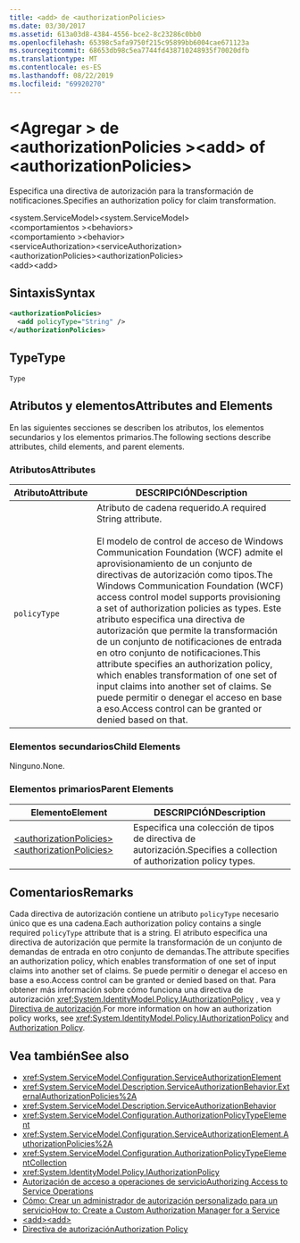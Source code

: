 ```yaml
---
title: <add> de <authorizationPolicies>
ms.date: 03/30/2017
ms.assetid: 613a03d8-4384-4556-bce2-8c23286c0bb0
ms.openlocfilehash: 65398c5afa9750f215c95899bb6004cae671123a
ms.sourcegitcommit: 68653db98c5ea7744fd438710248935f70020dfb
ms.translationtype: MT
ms.contentlocale: es-ES
ms.lasthandoff: 08/22/2019
ms.locfileid: "69920270"
---
```

# <a name="add-of-authorizationpolicies"></a><span data-ttu-id="40f76-102">\<Agregar > de \<authorizationPolicies ></span><span class="sxs-lookup"><span data-stu-id="40f76-102">\<add> of \<authorizationPolicies></span></span>
<span data-ttu-id="40f76-103">Especifica una directiva de autorización para la transformación de notificaciones.</span><span class="sxs-lookup"><span data-stu-id="40f76-103">Specifies an authorization policy for claim transformation.</span></span>  
  
 <span data-ttu-id="40f76-104">\<system.ServiceModel></span><span class="sxs-lookup"><span data-stu-id="40f76-104">\<system.ServiceModel></span></span>  
<span data-ttu-id="40f76-105">\<comportamientos ></span><span class="sxs-lookup"><span data-stu-id="40f76-105">\<behaviors></span></span>  
<span data-ttu-id="40f76-106">\<comportamiento ></span><span class="sxs-lookup"><span data-stu-id="40f76-106">\<behavior></span></span>  
<span data-ttu-id="40f76-107">\<serviceAuthorization></span><span class="sxs-lookup"><span data-stu-id="40f76-107">\<serviceAuthorization></span></span>  
<span data-ttu-id="40f76-108">\<authorizationPolicies></span><span class="sxs-lookup"><span data-stu-id="40f76-108">\<authorizationPolicies></span></span>  
<span data-ttu-id="40f76-109">\<add></span><span class="sxs-lookup"><span data-stu-id="40f76-109">\<add></span></span>  
  
## <a name="syntax"></a><span data-ttu-id="40f76-110">Sintaxis</span><span class="sxs-lookup"><span data-stu-id="40f76-110">Syntax</span></span>  
  
```xml  
<authorizationPolicies>
  <add policyType="String" />
</authorizationPolicies>
```  
  
## <a name="type"></a><span data-ttu-id="40f76-111">Type</span><span class="sxs-lookup"><span data-stu-id="40f76-111">Type</span></span>  
 `Type`  
  
## <a name="attributes-and-elements"></a><span data-ttu-id="40f76-112">Atributos y elementos</span><span class="sxs-lookup"><span data-stu-id="40f76-112">Attributes and Elements</span></span>  
 <span data-ttu-id="40f76-113">En las siguientes secciones se describen los atributos, los elementos secundarios y los elementos primarios.</span><span class="sxs-lookup"><span data-stu-id="40f76-113">The following sections describe attributes, child elements, and parent elements.</span></span>  
  
### <a name="attributes"></a><span data-ttu-id="40f76-114">Atributos</span><span class="sxs-lookup"><span data-stu-id="40f76-114">Attributes</span></span>  
  
|<span data-ttu-id="40f76-115">Atributo</span><span class="sxs-lookup"><span data-stu-id="40f76-115">Attribute</span></span>|<span data-ttu-id="40f76-116">DESCRIPCIÓN</span><span class="sxs-lookup"><span data-stu-id="40f76-116">Description</span></span>|  
|---------------|-----------------|  
|`policyType`|<span data-ttu-id="40f76-117">Atributo de cadena requerido.</span><span class="sxs-lookup"><span data-stu-id="40f76-117">A required String attribute.</span></span><br /><br /> <span data-ttu-id="40f76-118">El modelo de control de acceso de Windows Communication Foundation (WCF) admite el aprovisionamiento de un conjunto de directivas de autorización como tipos.</span><span class="sxs-lookup"><span data-stu-id="40f76-118">The Windows Communication Foundation (WCF) access control model supports provisioning a set of authorization policies as types.</span></span> <span data-ttu-id="40f76-119">Este atributo especifica una directiva de autorización que permite la transformación de un conjunto de notificaciones de entrada en otro conjunto de notificaciones.</span><span class="sxs-lookup"><span data-stu-id="40f76-119">This attribute specifies an authorization policy, which enables transformation of one set of input claims into another set of claims.</span></span> <span data-ttu-id="40f76-120">Se puede permitir o denegar el acceso en base a eso.</span><span class="sxs-lookup"><span data-stu-id="40f76-120">Access control can be granted or denied based on that.</span></span>|  
  
### <a name="child-elements"></a><span data-ttu-id="40f76-121">Elementos secundarios</span><span class="sxs-lookup"><span data-stu-id="40f76-121">Child Elements</span></span>  
 <span data-ttu-id="40f76-122">Ninguno.</span><span class="sxs-lookup"><span data-stu-id="40f76-122">None.</span></span>  
  
### <a name="parent-elements"></a><span data-ttu-id="40f76-123">Elementos primarios</span><span class="sxs-lookup"><span data-stu-id="40f76-123">Parent Elements</span></span>  
  
|<span data-ttu-id="40f76-124">Elemento</span><span class="sxs-lookup"><span data-stu-id="40f76-124">Element</span></span>|<span data-ttu-id="40f76-125">DESCRIPCIÓN</span><span class="sxs-lookup"><span data-stu-id="40f76-125">Description</span></span>|  
|-------------|-----------------|  
|[<span data-ttu-id="40f76-126">\<authorizationPolicies></span><span class="sxs-lookup"><span data-stu-id="40f76-126">\<authorizationPolicies></span></span>](authorizationpolicies.md)|<span data-ttu-id="40f76-127">Especifica una colección de tipos de directiva de autorización.</span><span class="sxs-lookup"><span data-stu-id="40f76-127">Specifies a collection of authorization policy types.</span></span>|  
  
## <a name="remarks"></a><span data-ttu-id="40f76-128">Comentarios</span><span class="sxs-lookup"><span data-stu-id="40f76-128">Remarks</span></span>  
 <span data-ttu-id="40f76-129">Cada directiva de autorización contiene un atributo `policyType` necesario único que es una cadena.</span><span class="sxs-lookup"><span data-stu-id="40f76-129">Each authorization policy contains a single required `policyType` attribute that is a string.</span></span> <span data-ttu-id="40f76-130">El atributo especifica una directiva de autorización que permite la transformación de un conjunto de demandas de entrada en otro conjunto de demandas.</span><span class="sxs-lookup"><span data-stu-id="40f76-130">The attribute specifies an authorization policy, which enables transformation of one set of input claims into another set of claims.</span></span> <span data-ttu-id="40f76-131">Se puede permitir o denegar el acceso en base a eso.</span><span class="sxs-lookup"><span data-stu-id="40f76-131">Access control can be granted or denied based on that.</span></span> <span data-ttu-id="40f76-132">Para obtener más información sobre cómo funciona una directiva de autorización <xref:System.IdentityModel.Policy.IAuthorizationPolicy> , vea y [Directiva de autorización](../../../wcf/samples/authorization-policy.md).</span><span class="sxs-lookup"><span data-stu-id="40f76-132">For more information on how an authorization policy works, see <xref:System.IdentityModel.Policy.IAuthorizationPolicy> and [Authorization Policy](../../../wcf/samples/authorization-policy.md).</span></span>  
  
## <a name="see-also"></a><span data-ttu-id="40f76-133">Vea también</span><span class="sxs-lookup"><span data-stu-id="40f76-133">See also</span></span>

- <xref:System.ServiceModel.Configuration.ServiceAuthorizationElement>
- <xref:System.ServiceModel.Description.ServiceAuthorizationBehavior.ExternalAuthorizationPolicies%2A>
- <xref:System.ServiceModel.Description.ServiceAuthorizationBehavior>
- <xref:System.ServiceModel.Configuration.AuthorizationPolicyTypeElement>
- <xref:System.ServiceModel.Configuration.ServiceAuthorizationElement.AuthorizationPolicies%2A>
- <xref:System.ServiceModel.Configuration.AuthorizationPolicyTypeElementCollection>
- <xref:System.IdentityModel.Policy.IAuthorizationPolicy>
- [<span data-ttu-id="40f76-134">Autorización de acceso a operaciones de servicio</span><span class="sxs-lookup"><span data-stu-id="40f76-134">Authorizing Access to Service Operations</span></span>](../../../wcf/samples/authorizing-access-to-service-operations.md)
- [<span data-ttu-id="40f76-135">Cómo: Crear un administrador de autorización personalizado para un servicio</span><span class="sxs-lookup"><span data-stu-id="40f76-135">How to: Create a Custom Authorization Manager for a Service</span></span>](../../../wcf/extending/how-to-create-a-custom-authorization-manager-for-a-service.md)
- [<span data-ttu-id="40f76-136">\<add></span><span class="sxs-lookup"><span data-stu-id="40f76-136">\<add></span></span>](add-of-authorizationpolicies.md)
- [<span data-ttu-id="40f76-137">Directiva de autorización</span><span class="sxs-lookup"><span data-stu-id="40f76-137">Authorization Policy</span></span>](../../../wcf/samples/authorization-policy.md)
